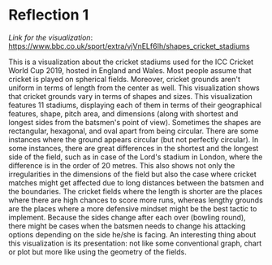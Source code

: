 Reflection 1
====
*Link for the visualization*: https://www.bbc.co.uk/sport/extra/vjVnELf6Ih/shapes_cricket_stadiums

This is a visualization about the cricket stadiums used for the ICC Cricket World Cup 2019, hosted in England and Wales. Most people assume that cricket is played on spherical fields. Moreover, cricket grounds aren't uniform in terms of length from the center as well. This visualization shows that cricket grounds vary in terms of shapes and sizes. This visualization features 11 stadiums, displaying each of them in terms of their geographical features, shape, pitch area, and dimensions (along with shortest and longest sides from the batsmen's point of view). Sometimes the shapes are rectangular, hexagonal, and oval apart from being circular. There are some instances where the ground appears circular (but not perfectly circular). In some instances, there are great differences in the shortest and the longest side of the field, such as in case of the Lord's stadium in London, where the difference is in the order of 20 metres. This also shows not only the irregularities in the dimensions of the field but also the case where cricket matches might get affected due to long distances between the batsmen and the boundaries. The cricket fields where the length is shorter are the places where there are high chances to score more runs, whereas lengthy grounds are the places where a more defensive mindset might be the best tactic to implement. Because the sides change after each over (bowling round), there might be cases when the batsmen needs to change his attacking options depending on the side he/she is facing. An interesting thing about this visualization is its presentation: not like some conventional graph, chart or plot but more like using the geometry of the fields. 
